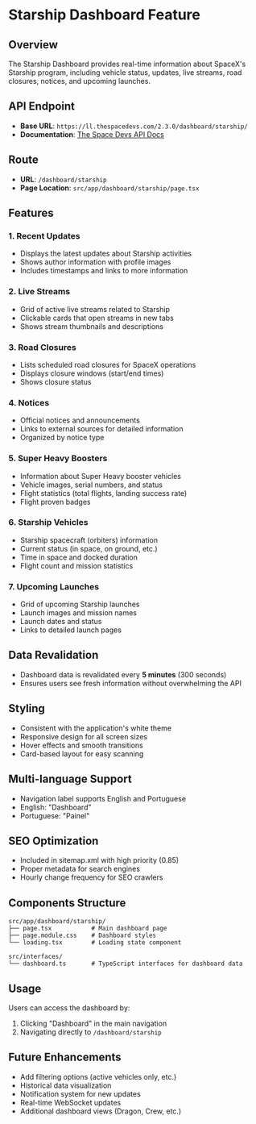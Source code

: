 # Starship Dashboard Feature

## Overview
The Starship Dashboard provides real-time information about SpaceX's Starship program, including vehicle status, updates, live streams, road closures, notices, and upcoming launches.

## API Endpoint
- **Base URL**: `https://ll.thespacedevs.com/2.3.0/dashboard/starship/`
- **Documentation**: [The Space Devs API Docs](https://ll.thespacedevs.com/docs)

## Route
- **URL**: `/dashboard/starship`
- **Page Location**: `src/app/dashboard/starship/page.tsx`

## Features

### 1. Recent Updates
- Displays the latest updates about Starship activities
- Shows author information with profile images
- Includes timestamps and links to more information

### 2. Live Streams
- Grid of active live streams related to Starship
- Clickable cards that open streams in new tabs
- Shows stream thumbnails and descriptions

### 3. Road Closures
- Lists scheduled road closures for SpaceX operations
- Displays closure windows (start/end times)
- Shows closure status

### 4. Notices
- Official notices and announcements
- Links to external sources for detailed information
- Organized by notice type

### 5. Super Heavy Boosters
- Information about Super Heavy booster vehicles
- Vehicle images, serial numbers, and status
- Flight statistics (total flights, landing success rate)
- Flight proven badges

### 6. Starship Vehicles
- Starship spacecraft (orbiters) information
- Current status (in space, on ground, etc.)
- Time in space and docked duration
- Flight count and mission statistics

### 7. Upcoming Launches
- Grid of upcoming Starship launches
- Launch images and mission names
- Launch dates and status
- Links to detailed launch pages

## Data Revalidation
- Dashboard data is revalidated every **5 minutes** (300 seconds)
- Ensures users see fresh information without overwhelming the API

## Styling
- Consistent with the application's white theme
- Responsive design for all screen sizes
- Hover effects and smooth transitions
- Card-based layout for easy scanning

## Multi-language Support
- Navigation label supports English and Portuguese
- English: "Dashboard"
- Portuguese: "Painel"

## SEO Optimization
- Included in sitemap.xml with high priority (0.85)
- Proper metadata for search engines
- Hourly change frequency for SEO crawlers

## Components Structure

```
src/app/dashboard/starship/
├── page.tsx           # Main dashboard page
├── page.module.css    # Dashboard styles
└── loading.tsx        # Loading state component

src/interfaces/
└── dashboard.ts       # TypeScript interfaces for dashboard data
```

## Usage
Users can access the dashboard by:
1. Clicking "Dashboard" in the main navigation
2. Navigating directly to `/dashboard/starship`

## Future Enhancements
- Add filtering options (active vehicles only, etc.)
- Historical data visualization
- Notification system for new updates
- Real-time WebSocket updates
- Additional dashboard views (Dragon, Crew, etc.)

